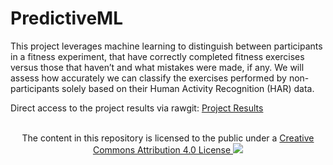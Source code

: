 # PredictiveML

This project leverages machine learning to distinguish between participants in a fitness experiment, that have correctly completed fitness exercises versus those that haven’t and what mistakes were made, if any. We will assess how accurately we can classify the exercises performed by non-participants solely based on their Human Activity Recognition (HAR) data.

Direct access to the project results via rawgit:
[Project Results](https://cdn.rawgit.com/roobyz/PredictiveML/8cb76e8ef9f9d2a2bdde2156dec881a96827f912/ml_activity_success.html)


<p style="text-align:center;"><br>The content in this repository is licensed to the public under a <a rel="license" href="https://creativecommons.org/licenses/by/4.0/">Creative Commons Attribution 4.0 License <img src="https://licensebuttons.net/l/by/4.0/88x31.png" /></p>
